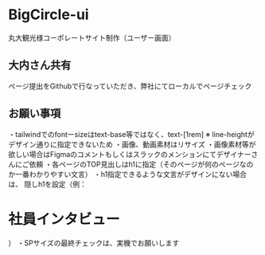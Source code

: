# BigCircle-ui
丸大観光様コーポレートサイト制作（ユーザー画面）

## 大内さん共有
ページ提出をGithubで行なっていただき、弊社にてローカルでページチェック

## お願い事項
・tailwindでのfontーsizeはtext-base等ではなく、text-[1rem] ※ line-heightがデザイン通りに指定できないため
・画像、動画素材はリサイズ
・画像素材等が欲しい場合はFigmaのコメントもしくはスラックのメンションにてデザイナーさんにご依頼
・各ページのTOP見出しはh1に指定（そのページが何のページなのか一番わかりやすい文言）
・h1指定できるような文言がデザインにない場合は、 隠しh1を設定（例：<h1 class="hidden">社員インタビュー</h1>）
・SPサイズの最終チェックは、実機でお願いします




